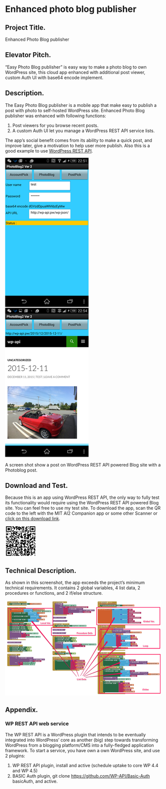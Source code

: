 # Enhanced photo blog publisher

## Project Title.
Enhanced Photo Blog publisher

## Elevator Pitch.
“Easy Photo Blog publisher” is easy way to make a photo blog to own WordPress site, this cloud app enhanced with additional post viewer, custom Auth UI with base64 encode implement.

## Description.
The Easy Photo Blog publisher is a mobile app that make easy to publish a post with photo to self-hosted WordPress site.  Enhanced Photo Blog publisher was enhanced with following functions:
1.	Post viewers for you browse recent posts.
2.	A custom Auth UI let you manage a WordPress REST API service lists.

The app’s social benefit comes from its ability to make a quick post, and improve later, give a motivation to help user more publish. Also this is a good example to use [WordPress REST API](http://wp-api.org/).

![](./PhotoBlog2app.png)
![](./PhotoBlog2web.png)

A screen shot show a post on WordPress REST API powered Blog site with a Photoblog post.

## Download and Test.
Because this is an app using WordPress REST API, the only way to fully test its functionality would require using the WordPress REST API powered Blog site. You can feel free to use my test site. To download the app, scan the QR code to the left with the MIT AI2 Companion app or some other Scanner or [click on this download link](https://sites.google.com/site/chen420/my-apk/PhotoBlog%20%281%29.apk?attredirects=0&d=1).

<img src="./PhotoBlog2download.png" width="100">

## Technical Description.
As shown in this screenshot, the app exceeds the project’s minimum technical requirements. It contains 2 global variables, 4 list data, 2 procedures or functions, and 2 if/else structure.

![](./PhotoBlog2blocks.png)

##   Appendix.

### WP REST API web service
The WP REST API is a WordPress plugin that intends to be eventually integrated into WordPress’ core as another (big) step towards transforming WordPress from a blogging platform/CMS into a fully-fledged application framework.
To start a service, you have own a own WordPress site, and use 2 plugins:
1.	WP REST API plugin, install and active (schedule uptake to core WP 4.4 and WP 4.5)
2.	BASIC Auth plugin, git clone https://github.com/WP-API/Basic-Auth basicAuth, and active.
